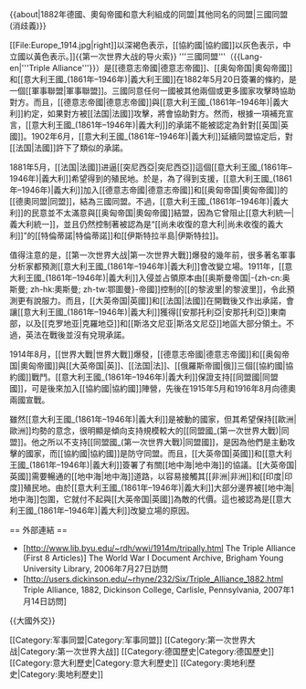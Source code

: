 {{about|1882年德國、奧匈帝國和意大利組成的同盟|其他同名的同盟|三國同盟 (消歧義)}}

[[File:Europe_1914.jpg|right]]以深褐色表示，[[協約國|協約國]]以灰色表示，中立國以黃色表示。]]{{第一次世界大战的导火索}}
'''三國同盟'''（{{Lang-en|'''Triple Alliance'''}}）是[[德意志帝國|德意志帝國]]、[[奥匈帝国|奧匈帝國]]和[[意大利王國_(1861年–1946年)|義大利王國]]在1882年5月20日簽署的條約，是一個[[軍事聯盟|軍事聯盟]]。三國同意任何一國被其他兩個或更多國家攻擊時協助對方。而且，[[德意志帝國|德意志帝國]]與[[意大利王國_(1861年–1946年)|義大利]]約定，如果對方被[[法国|法國]]攻擊，將會協助對方。然而，根據一項補充宣言，[[意大利王國_(1861年–1946年)|義大利]]的承諾不能被認定為針對[[英国|英國]]。1902年6月，[[意大利王國_(1861年–1946年)|義大利]]延續同盟協定后，對[[法国|法國]]許下了類似的承諾。

1881年5月，[[法国|法國]]进逼[[突尼西亞|突尼西亞]]這個[[意大利王國_(1861年–1946年)|義大利]]希望得到的殖民地。於是，為了得到支援，[[意大利王國_(1861年–1946年)|義大利]]加入[[德意志帝國|德意志帝國]]和[[奥匈帝国|奧匈帝國]]的[[德奧同盟|同盟]]，結為三國同盟。不過，[[意大利王國_(1861年–1946年)|義大利]]的民意並不太滿意與[[奥匈帝国|奧匈帝國]]結盟，因為它曾阻止[[意大利統一|義大利統一]]，並且仍然控制著被認為是“[[尚未收復的意大利|尚未收復的義大利]]”的[[特倫蒂諾|特倫蒂諾]]和[[伊斯特拉半島|伊斯特拉]]。

值得注意的是，[[第一次世界大战|第一次世界大戰]]爆發的幾年前，很多著名軍事分析家都預測[[意大利王國_(1861年–1946年)|義大利]]會改變立場。1911年，[[意大利王國_(1861年–1946年)|義大利]]入侵並占領原本由[[奥斯曼帝国|-{zh-cn:奥斯曼; zh-hk:奧斯曼; zh-tw:鄂圖曼}-帝國]]控制的[[的黎波里|的黎波里]]，令此預測更有說服力。而且，[[大英帝国|英國]]和[[法国|法國]]在開戰後又作出承諾，會讓[[意大利王國_(1861年–1946年)|義大利]]獲得[[安那托利亞|安那托利亞]]東南部，以及[[克罗地亚|克羅地亞]]和[[斯洛文尼亚|斯洛文尼亞]]地區大部分領土。不過，英法在戰後並沒有兌現承諾。 

1914年8月，[[世界大戰|世界大戰]]爆發，[[德意志帝國|德意志帝國]]和[[奥匈帝国|奧匈帝國]]與[[大英帝国|英]]、[[法国|法]]、[[俄羅斯帝國|俄]]三個[[協約國|協約國]]戰鬥。[[意大利王國_(1861年–1946年)|義大利]]保證支持[[同盟國|同盟國]]，可是後來加入[[協約國|協約國]]陣營，先後在1915年5月和1916年8月向德奧兩國宣戰。

雖然[[意大利王國_(1861年–1946年)|義大利]]是被動的國家，但其希望保持[[歐洲|歐洲]]均勢的意念，很明顯是傾向支持規模較大的[[同盟國_(第一次世界大戰)|同盟]]。他之所以不支持[[同盟國_(第一次世界大戰)|同盟國]]，是因為他們是主動攻擊的國家，而[[協約國|協約國]]是防守同盟。而且，[[大英帝国|英國]]和[[意大利王國_(1861年–1946年)|義大利]]簽署了有關[[地中海|地中海]]的協議。[[大英帝国|英國]]需要暢通的[[地中海|地中海]]道路，以容易接觸其[[非洲|非洲]]和[[印度|印度]]殖民地。由於[[意大利王國_(1861年–1946年)|義大利]]大部分邊界被[[地中海|地中海]]包圍，它就付不起與[[大英帝国|英國]]為敵的代價。這也被認為是[[意大利王國_(1861年–1946年)|義大利]]改變立場的原因。

== 外部連結 ==
* [http://www.lib.byu.edu/~rdh/wwi/1914m/tripally.html The Triple Alliance (First 8 Articles)] The World War I Document Archive, Brigham Young University Library, 2006年7月27日訪問
* [http://users.dickinson.edu/~rhyne/232/Six/Triple_Alliance_1882.html Triple Alliance, 1882, Dickinson College, Carlisle, Pennsylvania, 2007年1月14日訪問]

{{大國外交}}

[[Category:军事同盟|Category:军事同盟]]
[[Category:第一次世界大战|Category:第一次世界大战]]
[[Category:德国歷史|Category:德国歷史]]
[[Category:意大利歷史|Category:意大利歷史]]
[[Category:奧地利歷史|Category:奧地利歷史]]